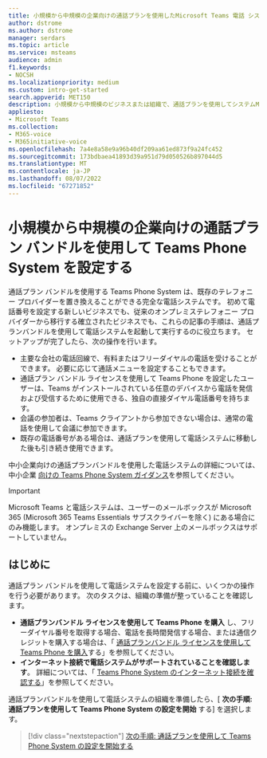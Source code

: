 ```yaml
---
title: 小規模から中規模の企業向けの通話プランを使用したMicrosoft Teams 電話 システムの設定
author: dstrome
ms.author: dstrome
manager: serdars
ms.topic: article
ms.service: msteams
audience: admin
f1.keywords:
- NOCSH
ms.localizationpriority: medium
ms.custom: intro-get-started
search.appverid: MET150
description: 小規模から中規模のビジネスまたは組織で、通話プランを使用してシステムMicrosoft Teams 電話を設定する方法について説明します。
appliesto:
- Microsoft Teams
ms.collection:
- M365-voice
- M365initiative-voice
ms.openlocfilehash: 7a4e8a58e9a96b40df209aa61ed873f9a24fc452
ms.sourcegitcommit: 173bdbaea41893d39a951d79d050526b897044d5
ms.translationtype: MT
ms.contentlocale: ja-JP
ms.lasthandoff: 08/07/2022
ms.locfileid: "67271852"
---
```

# <a name="set-up-the-teams-phone-system-with-calling-plan-bundle-for-small-to-medium-businesses"></a>小規模から中規模の企業向けの通話プラン バンドルを使用して Teams Phone System を設定する

通話プラン バンドルを使用する Teams Phone System は、既存のテレフォニー プロバイダーを置き換えることができる完全な電話システムです。 初めて電話番号を設定する新しいビジネスでも、従来のオンプレミステレフォニー プロバイダーから移行する確立されたビジネスでも、これらの記事の手順は、通話プランバンドルを使用して電話システムを起動して実行するのに役立ちます。 セットアップが完了したら、次の操作を行います。

* 主要な会社の電話回線で、有料またはフリーダイヤルの電話を受けることができます。 必要に応じて通話メニューを設定することもできます。
* 通話プラン バンドル ライセンスを使用して Teams Phone を設定したユーザーは、Teams がインストールされている任意のデバイスから電話を発信および受信するために使用できる、独自の直接ダイヤル電話番号を持ちます。
* 会議の参加者は、Teams クライアントから参加できない場合は、通常の電話を使用して会議に参加できます。
* 既存の電話番号がある場合は、通話プランを使用して電話システムに移動した後も引き続き使用できます。

中小企業向けの通話プランバンドルを使用した電話システムの詳細については、中小企業 [向けの Teams Phone System ガイダンス](whats-business-voice.md)を参照してください。

> [!IMPORTANT]
> Microsoft Teams と電話システムは、ユーザーのメールボックスが Microsoft 365 (Microsoft 365 Teams Essentials サブスクライバーを除く) にある場合にのみ機能します。 オンプレミスの Exchange Server 上のメールボックスはサポートしていません。

## <a name="before-you-begin"></a>はじめに

通話プラン バンドルを使用して電話システムを設定する前に、いくつかの操作を行う必要があります。 次のタスクは、組織の準備が整っていることを確認します。

* **通話プランバンドル ライセンスを使用して Teams Phone を購入** し、フリーダイヤル番号を取得する場合、電話を長時間発信する場合、または通信クレジットを購入する場合は、「 [通話プランバンドル ライセンスを使用して Teams Phone を購入](whats-business-voice.md#how-do-i-purchase-teams-phone-with-calling-plan-bundle-licenses)する」を参照してください。
* **インターネット接続で電話システムがサポートされていることを確認します**。 詳細については、「 [Teams Phone System のインターネット接続を確認する](get-ready-internet.md)」を参照してください。

通話プランバンドルを使用して電話システムの組織を準備したら、[ **次の手順: 通話プランを使用して Teams Phone System の設定を開始** する] を選択します。

> [!div class="nextstepaction"]
> [次の手順: 通話プランを使用して Teams Phone System の設定を開始する](set-up-emergency-locations.md)
